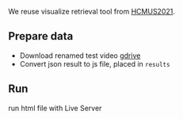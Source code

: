 We reuse visualize retrieval tool from [HCMUS2021](https://github.com/selab-hcmus/AI_City_2021/tree/main/visualize_tool).

## Prepare data

- Download renamed test video [gdrive](https://drive.google.com/drive/folders/13ytrgaXQASvM-LmVgJBLZ64Kk0LIDKw1?usp=sharing)
- Convert json result to js file, placed in `results`

## Run

run html file with Live Server

